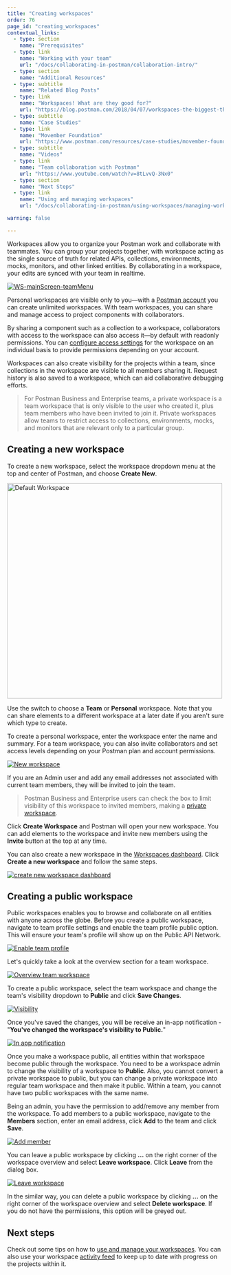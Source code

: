 ```yaml
---
title: "Creating workspaces"
order: 76
page_id: "creating_workspaces"
contextual_links:
  - type: section
    name: "Prerequisites"
  - type: link
    name: "Working with your team"
    url: "/docs/collaborating-in-postman/collaboration-intro/"
  - type: section
    name: "Additional Resources"
  - type: subtitle
    name: "Related Blog Posts"
  - type: link
    name: "Workspaces! What are they good for?"
    url: "https://blog.postman.com/2018/04/07/workspaces-the-biggest-thing-to-hit-postman-this-month/"
  - type: subtitle
    name: "Case Studies"
  - type: link
    name: "Movember Foundation"
    url: "https://www.postman.com/resources/case-studies/movember-foundation/"
  - type: subtitle
    name: "Videos"
  - type: link
    name: "Team collaboration with Postman"
    url: "https://www.youtube.com/watch?v=8tLvvQ-3Nx0"
  - type: section
    name: "Next Steps"
  - type: link
    name: "Using and managing workspaces"
    url: "/docs/collaborating-in-postman/using-workspaces/managing-workspaces/"

warning: false

---
```


Workspaces allow you to organize your Postman work and collaborate with teammates. You can group your projects together, with workspace acting as the single source of truth for related APIs, collections, environments, mocks, monitors, and other linked entities. By collaborating in a workspace, your edits are synced with your team in realtime.

[![WS-mainScreen-teamMenu](https://assets.postman.com/postman-docs/Workspaces_Mainscreen3.png)](https://assets.postman.com/postman-docs/Workspaces_Mainscreen3.png)

Personal workspaces are visible only to you—with a [Postman account](/docs/getting-started/postman-account/) you can create unlimited workspaces. With team workspaces, you can share and manage access to project components with collaborators.

By sharing a component such as a collection to a workspace, collaborators with access to the workspace can also access it—by default with readonly permissions. You can [configure access settings](/docs/collaborating-in-postman/roles-and-permissions/) for the workspace on an individual basis to provide permissions depending on your account.

Workspaces can also create visibility for the projects within a team, since collections in the workspace are visible to all members sharing it. Request history is also saved to a workspace, which can aid collaborative debugging efforts.

> For Postman Business and Enterprise teams, a private workspace is a team workspace that is only visible to the user who created it, plus team members who have been invited to join it. Private workspaces allow teams to restrict access to collections, environments, mocks, and monitors that are relevant only to a particular group.

## Creating a new workspace

To create a new workspace, select the workspace dropdown menu at the top and center of Postman, and choose **Create New**.

<img alt="Default Workspace" src="https://assets.postman.com/postman-docs/default-workspace-dropdown.jpg" width="500px"/>

Use the switch to choose a __Team__ or __Personal__ workspace. Note that you can share elements to a different workspace at a later date if you aren't sure which type to create.

To create a personal workspace, enter the workspace enter the name and summary. For a team workspace, you can also invite collaborators and set access levels depending on your Postman plan and account permissions.

[![New workspace](https://assets.postman.com/postman-docs/new-team-workspace-details.jpg)](https://assets.postman.com/postman-docs/new-team-workspace-details.jpg)

If you are an Admin user and add any email addresses not associated with current team members, they will be invited to join the team.

> Postman Business and Enterprise users can check the box to limit visibility of this workspace to invited members, making a [private workspace](/docs/collaborating-in-postman/using-workspaces/managing-workspaces/).

Click **Create Workspace** and Postman will open your new workspace. You can add elements to the workspace and invite new members using the __Invite__ button at the top at any time.

You can also create a new workspace in the [Workspaces dashboard](https://app.getpostman.com/dashboard). Click **Create a new workspace** and follow the same steps.

[![create new workspace dashboard](https://assets.postman.com/postman-docs/createnewworkspacedashboard.png)](https://assets.postman.com/postman-docs/createnewworkspacedashboard.png)

## Creating a public workspace

Public workspaces enables you to browse and collaborate on all entities with anyone across the globe. Before you create a public workspace, navigate to team profile settings and enable the team profile public option. This will ensure your team's profile will show up on the Public API Network.

[![Enable team profile](https://assets.postman.com/postman-docs/enable-team-profile.jpg)](https://assets.postman.com/postman-docs/enable-team-profile.jpg)

Let's quickly take a look at the overview section for a team workspace.

[![Overview team workspace](https://assets.postman.com/postman-docs/overview-team-workspace.jpg)](https://assets.postman.com/postman-docs/overview-team-workspace.jpg)

To create a public workspace, select the team workspace and change the team's visibility dropdown to __Public__ and click __Save Changes__.

[![Visibility](https://assets.postman.com/postman-docs/visibility-options.jpg)](https://assets.postman.com/postman-docs/visibility-options.jpg)

Once you've saved the changes, you will be receive an in-app notification - "__You've changed the workspace's visibility to Public.__"

[![In app notification](https://assets.postman.com/postman-docs/visibility-app-notification.jpg)](https://assets.postman.com/postman-docs/visibility-app-notification.jpg)

Once you make a workspace public, all entities within that workspace become public through the workspace. You need to be a workspace admin to change the visibility of a workspace to __Public__. Also, you cannot convert a private workspace to public, but you can change a private workspace into regular team workspace and then make it public. Within a team, you cannot have two public workspaces with the same name.

Being an admin, you have the permission to add/remove any member from the workspace. To add members to a public workspace, navigate to the __Members__ section, enter an email address, click __Add__ to the team and click __Save__.

[![Add member](https://assets.postman.com/postman-docs/add-team-member.jpg)](https://assets.postman.com/postman-docs/add-team-member.jpg)

You can leave a public workspace by clicking __...__ on the right corner of the workspace overview and select __Leave workspace__. Click __Leave__ from the dialog box.

[![Leave workspace](https://assets.postman.com/postman-docs/leave-public-workspace.jpg)](https://assets.postman.com/postman-docs/leave-public-workspace.jpg)

In the similar way, you can delete a public workspace by clicking __...__ on the right corner of the workspace overview and select __Delete workspace__. If you do not have the permissions, this option will be greyed out.

## Next steps

Check out some tips on how to [use and manage your workspaces](/docs/collaborating-in-postman/using-workspaces/managing-workspaces/). You can also use your workspace [activity feed](/docs/collaborating-in-postman/using-workspaces/changelog-and-restoring-collections/) to keep up to date with progress on the projects within it.
